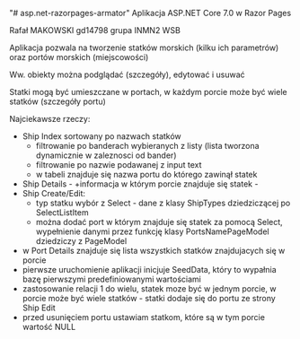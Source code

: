 "# asp.net-razorpages-armator" 
Aplikacja ASP.NET Core 7.0 w Razor Pages

Rafał MAKOWSKI gd14798 grupa INMN2 WSB

Aplikacja pozwala na tworzenie statków morskich (kilku ich parametrów) oraz portów morskich (miejscowości)

Ww. obiekty można podglądać (szczegóły), edytować i usuwać

Statki mogą być umieszczane w portach, w każdym porcie może być wiele statków (szczegóły portu)

Najciekawsze rzeczy:
- Ship Index sortowany po nazwach statków
	- filtrowanie po banderach wybieranych z listy (lista tworzona dynamicznie w zaleznosci od bander)
	- filtrowanie po nazwie podawanej z input text
	- w tabeli znajduje się nazwa portu do którego zawinął statek
- Ship Details - +informacja w którym porcie znajduje się statek - 
- Ship Create/Edit:
	- typ statku wybór z Select - dane z klasy ShipTypes dziedziczącej po SelectListItem
	- można dodać port w którym znajduje się statek za pomocą Select, wypełnienie danymi przez funkcję klasy PortsNamePageModel dziedziczy z PageModel
- w Port Details znajduje się  lista wszystkich statków znajdujacych się w porcie
- pierwsze uruchomienie aplikacji inicjuje SeedData, który to wypałnia bazę pierwszymi predefiniowanymi wartościami
- zastosowanie relacji 1 do wielu, statek moze być w jednym porcie, w porcie może być wiele statków - statki dodaje się do portu ze strony Ship Edit
- przed usunięciem portu ustawiam statkom, które są w tym porcie wartość NULL
